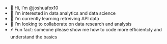 - 👋 Hi, I’m @joshuafox10
- 👀 I’m interested in data analytics and data science
- 🌱 I’m currently learning retreiving API data
- 💞️ I’m looking to collaborate on data research and analysis
- ⚡ Fun fact: someone please show me how to code more efficientcly and understand the basics 

<!---
joshuafox10/joshuafox10 is a ✨ special ✨ repository because its `README.md` (this file) appears on your GitHub profile.
You can click the Preview link to take a look at your changes.
--->
